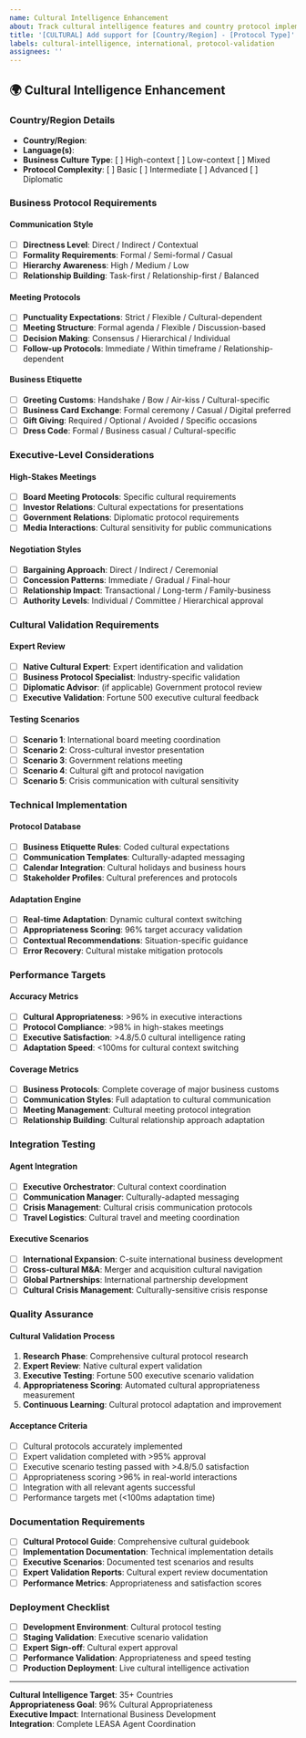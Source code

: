 ```yaml
---
name: Cultural Intelligence Enhancement
about: Track cultural intelligence features and country protocol implementations
title: '[CULTURAL] Add support for [Country/Region] - [Protocol Type]'
labels: cultural-intelligence, international, protocol-validation
assignees: ''
---
```


## 🌍 **Cultural Intelligence Enhancement**

### **Country/Region Details**
- **Country/Region**: 
- **Language(s)**: 
- **Business Culture Type**: [ ] High-context [ ] Low-context [ ] Mixed
- **Protocol Complexity**: [ ] Basic [ ] Intermediate [ ] Advanced [ ] Diplomatic

### **Business Protocol Requirements**

#### **Communication Style**
- [ ] **Directness Level**: Direct / Indirect / Contextual
- [ ] **Formality Requirements**: Formal / Semi-formal / Casual
- [ ] **Hierarchy Awareness**: High / Medium / Low
- [ ] **Relationship Building**: Task-first / Relationship-first / Balanced

#### **Meeting Protocols**
- [ ] **Punctuality Expectations**: Strict / Flexible / Cultural-dependent
- [ ] **Meeting Structure**: Formal agenda / Flexible / Discussion-based
- [ ] **Decision Making**: Consensus / Hierarchical / Individual
- [ ] **Follow-up Protocols**: Immediate / Within timeframe / Relationship-dependent

#### **Business Etiquette**
- [ ] **Greeting Customs**: Handshake / Bow / Air-kiss / Cultural-specific
- [ ] **Business Card Exchange**: Formal ceremony / Casual / Digital preferred
- [ ] **Gift Giving**: Required / Optional / Avoided / Specific occasions
- [ ] **Dress Code**: Formal / Business casual / Cultural-specific

### **Executive-Level Considerations**

#### **High-Stakes Meetings**
- [ ] **Board Meeting Protocols**: Specific cultural requirements
- [ ] **Investor Relations**: Cultural expectations for presentations
- [ ] **Government Relations**: Diplomatic protocol requirements
- [ ] **Media Interactions**: Cultural sensitivity for public communications

#### **Negotiation Styles**
- [ ] **Bargaining Approach**: Direct / Indirect / Ceremonial
- [ ] **Concession Patterns**: Immediate / Gradual / Final-hour
- [ ] **Relationship Impact**: Transactional / Long-term / Family-business
- [ ] **Authority Levels**: Individual / Committee / Hierarchical approval

### **Cultural Validation Requirements**

#### **Expert Review**
- [ ] **Native Cultural Expert**: Expert identification and validation
- [ ] **Business Protocol Specialist**: Industry-specific validation
- [ ] **Diplomatic Advisor**: (if applicable) Government protocol review
- [ ] **Executive Validation**: Fortune 500 executive cultural feedback

#### **Testing Scenarios**
- [ ] **Scenario 1**: International board meeting coordination
- [ ] **Scenario 2**: Cross-cultural investor presentation
- [ ] **Scenario 3**: Government relations meeting
- [ ] **Scenario 4**: Cultural gift and protocol navigation
- [ ] **Scenario 5**: Crisis communication with cultural sensitivity

### **Technical Implementation**

#### **Protocol Database**
- [ ] **Business Etiquette Rules**: Coded cultural expectations
- [ ] **Communication Templates**: Culturally-adapted messaging
- [ ] **Calendar Integration**: Cultural holidays and business hours
- [ ] **Stakeholder Profiles**: Cultural preferences and protocols

#### **Adaptation Engine**
- [ ] **Real-time Adaptation**: Dynamic cultural context switching
- [ ] **Appropriateness Scoring**: 96% target accuracy validation
- [ ] **Contextual Recommendations**: Situation-specific guidance
- [ ] **Error Recovery**: Cultural mistake mitigation protocols

### **Performance Targets**

#### **Accuracy Metrics**
- [ ] **Cultural Appropriateness**: >96% in executive interactions
- [ ] **Protocol Compliance**: >98% in high-stakes meetings
- [ ] **Executive Satisfaction**: >4.8/5.0 cultural intelligence rating
- [ ] **Adaptation Speed**: <100ms for cultural context switching

#### **Coverage Metrics**
- [ ] **Business Protocols**: Complete coverage of major business customs
- [ ] **Communication Styles**: Full adaptation to cultural communication
- [ ] **Meeting Management**: Cultural meeting protocol integration
- [ ] **Relationship Building**: Cultural relationship approach adaptation

### **Integration Testing**

#### **Agent Integration**
- [ ] **Executive Orchestrator**: Cultural context coordination
- [ ] **Communication Manager**: Culturally-adapted messaging
- [ ] **Crisis Management**: Cultural crisis communication protocols
- [ ] **Travel Logistics**: Cultural travel and meeting coordination

#### **Executive Scenarios**
- [ ] **International Expansion**: C-suite international business development
- [ ] **Cross-cultural M&A**: Merger and acquisition cultural navigation
- [ ] **Global Partnerships**: International partnership development
- [ ] **Cultural Crisis Management**: Culturally-sensitive crisis response

### **Quality Assurance**

#### **Cultural Validation Process**
1. **Research Phase**: Comprehensive cultural protocol research
2. **Expert Review**: Native cultural expert validation
3. **Executive Testing**: Fortune 500 executive scenario validation
4. **Appropriateness Scoring**: Automated cultural appropriateness measurement
5. **Continuous Learning**: Cultural protocol adaptation and improvement

#### **Acceptance Criteria**
- [ ] Cultural protocols accurately implemented
- [ ] Expert validation completed with >95% approval
- [ ] Executive scenario testing passed with >4.8/5.0 satisfaction
- [ ] Appropriateness scoring >96% in real-world interactions
- [ ] Integration with all relevant agents successful
- [ ] Performance targets met (<100ms adaptation time)

### **Documentation Requirements**
- [ ] **Cultural Protocol Guide**: Comprehensive cultural guidebook
- [ ] **Implementation Documentation**: Technical implementation details
- [ ] **Executive Scenarios**: Documented test scenarios and results
- [ ] **Expert Validation Reports**: Cultural expert review documentation
- [ ] **Performance Metrics**: Appropriateness and satisfaction scores

### **Deployment Checklist**
- [ ] **Development Environment**: Cultural protocol testing
- [ ] **Staging Validation**: Executive scenario validation
- [ ] **Expert Sign-off**: Cultural expert approval
- [ ] **Performance Validation**: Appropriateness and speed testing
- [ ] **Production Deployment**: Live cultural intelligence activation

---

**Cultural Intelligence Target**: 35+ Countries  
**Appropriateness Goal**: 96% Cultural Appropriateness  
**Executive Impact**: International Business Development  
**Integration**: Complete LEASA Agent Coordination